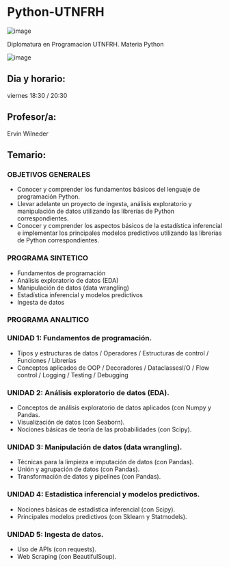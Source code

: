 # Python-UTNFRH

![image](https://user-images.githubusercontent.com/78452543/226373060-8e4b5a69-95e2-4f1b-8c72-011381225024.png)

Diplomatura en Programacion UTNFRH. Materia Python

![image](https://user-images.githubusercontent.com/78452543/226373168-eef4bc52-460c-416b-a5f5-7bb4e4bb54b4.png)

## Dia y horario:

viernes 18:30 / 20:30

## Profesor/a:

Ervin Wilneder 

## Temario:

### OBJETIVOS GENERALES
- Conocer y comprender los fundamentos básicos del lenguaje de programación Python.
- Llevar adelante un proyecto de ingesta, análisis exploratorio y manipulación de datos utilizando las librerías de Python correspondientes.
- Conocer y comprender los aspectos básicos de la estadística inferencial e implementar los principales modelos predictivos utilizando las librerías de Python correspondientes.
### PROGRAMA SINTETICO
- Fundamentos de programación
- Análisis exploratorio de datos (EDA)
- Manipulación de datos (data wrangling)
- Estadística inferencial y modelos predictivos
- Ingesta de datos
### PROGRAMA ANALITICO
### UNIDAD 1: Fundamentos de programación.
- Tipos y estructuras de datos / Operadores / Estructuras de control / Funciones / Librerías
- Conceptos aplicados de OOP / Decoradores / DataclassesI/O / Flow control / Logging / Testing / Debugging
### UNIDAD 2: Análisis exploratorio de datos (EDA).
- Conceptos de análisis exploratorio de datos aplicados (con Numpy y Pandas.
- Visualización de datos (con Seaborn).
- Nociones básicas de teoría de las probabilidades (con Scipy).
### UNIDAD 3: Manipulación de datos (data wrangling).
- Técnicas para la limpieza e imputación de datos (con Pandas).
- Unión y agrupación de datos (con Pandas).
- Transformación de datos y pipelines (con Pandas).
### UNIDAD 4: Estadística inferencial y modelos predictivos.
- Nociones básicas de estadística inferencial (con Scipy).
- Principales modelos predictivos (con Sklearn y Statmodels).
### UNIDAD 5: Ingesta de datos.
- Uso de APIs (con requests).
- Web Scraping (con BeautifulSoup).

